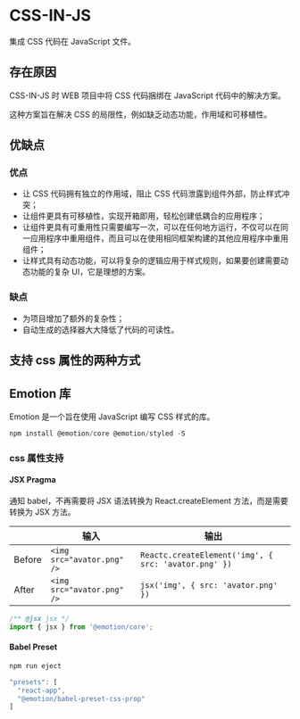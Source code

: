 # CSS-IN-JS

集成 CSS 代码在 JavaScript 文件。

## 存在原因

CSS-IN-JS 时 WEB 项目中将 CSS 代码捆绑在 JavaScript 代码中的解决方案。

这种方案旨在解决 CSS 的局限性，例如缺乏动态功能，作用域和可移植性。

## 优缺点

### 优点

* 让 CSS 代码拥有独立的作用域，阻止 CSS 代码泄露到组件外部，防止样式冲突；
* 让组件更具有可移植性，实现开箱即用，轻松创建低耦合的应用程序；
* 让组件更具有可重用性只需要编写一次，可以在任何地方运行，不仅可以在同一应用程序中重用组件，而且可以在使用相同框架构建的其他应用程序中重用组件；
* 让样式具有动态功能，可以将复杂的逻辑应用于样式规则，如果要创建需要动态功能的复杂 UI，它是理想的方案。

### 缺点

* 为项目增加了额外的复杂性；
* 自动生成的选择器大大降低了代码的可读性。

## 支持  css 属性的两种方式

## Emotion 库

Emotion 是一个旨在使用 JavaScript 编写 CSS 样式的库。

```js
npm install @emotion/core @emotion/styled -S
```

### css 属性支持

#### JSX Pragma

通知 babel，不再需要将 JSX 语法转换为 React.createElement 方法，而是需要转换为 JSX 方法。

|        | 输入                       | 输出                                                 |
| ------ | -------------------------- | ---------------------------------------------------- |
| Before | `<img src="avator.png" />` | `Reactc.createElement('img', { src: 'avator.png' })` |
| After  | `<img src="avator.png" />` | `jsx('img', { src: 'avator.png' })`                  |

```jsx
/** @jsx jsx */
import { jsx } from '@emotion/core';
```

#### Babel Preset

```js
npm run eject
```

```js
"presets": [
  "react-app",
  "@emotion/babel-preset-css-prop"
]
```

